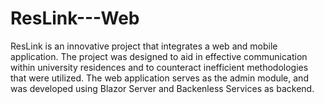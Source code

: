# ResLink---Web
ResLink is an innovative project that integrates a web and mobile application. The project was designed to aid in effective communication within university residences and to counteract inefficient methodologies that were utilized.
The web application serves as the admin module, and was developed using Blazor Server and Backenless Services as backend.
